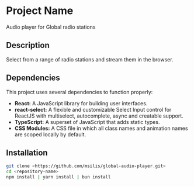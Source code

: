 # Project Name

Audio player for Global radio stations

## Description

Select from a range of radio stations and stream them in the browser.

## Dependencies

This project uses several dependencies to function properly:

- **React:** A JavaScript library for building user interfaces.
- **react-select:** A flexible and customizable Select Input control for ReactJS with multiselect, autocomplete, async and creatable support.
- **TypeScript:** A superset of JavaScript that adds static types.
- **CSS Modules:** A CSS file in which all class names and animation names are scoped locally by default.

## Installation

```bash
git clone <https://github.com/msilis/global-audio-player.git>
cd <repository-name>
npm install | yarn install | bun install
```
